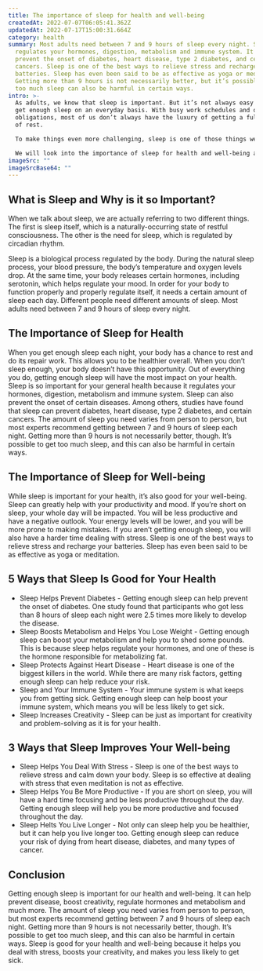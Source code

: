 ```yaml
---
title: The importance of sleep for health and well-being
createdAt: 2022-07-07T06:05:41.362Z
updatedAt: 2022-07-17T15:00:31.664Z
category: health
summary: Most adults need between 7 and 9 hours of sleep every night. Sleep
  regulates your hormones, digestion, metabolism and immune system. It can also
  prevent the onset of diabetes, heart disease, type 2 diabetes, and certain
  cancers. Sleep is one of the best ways to relieve stress and recharge your
  batteries. Sleep has even been said to be as effective as yoga or meditation.
  Getting more than 9 hours is not necessarily better, but it’s possible to get
  too much sleep can also be harmful in certain ways.
intro: >-
  As adults, we know that sleep is important. But it’s not always easy to
  get enough sleep on an everyday basis. With busy work schedules and other
  obligations, most of us don’t always have the luxury of getting a full night
  of rest. 

  To make things even more challenging, sleep is one of those things we cannot replace with anything else. Sleep cannot be replaced by vitamins, exercise, meditation or any other supplement. It’s essential to our health as well as our happiness.

  We will look into the importance of sleep for health and well-being as well as its benefits and why you should spend more time sleeping if you aren’t already doing so. Read on to find out everything you need to know about getting enough shut eye.
imageSrc: ""
imageSrcBase64: ""
---
```


## What is Sleep and Why is it so Important?

When we talk about sleep, we are actually referring to two different things. The first is sleep itself, which is a naturally-occurring state of restful consciousness. The other is the need for sleep, which is regulated by circadian rhythm.

Sleep is a biological process regulated by the body. During the natural sleep process, your blood pressure, the body’s temperature and oxygen levels drop. At the same time, your body releases certain hormones, including serotonin, which helps regulate your mood.
In order for your body to function properly and properly regulate itself, it needs a certain amount of sleep each day. Different people need different amounts of sleep. Most adults need between 7 and 9 hours of sleep every night.

## The Importance of Sleep for Health

When you get enough sleep each night, your body has a chance to rest and do its repair work. This allows you to be healthier overall. When you don’t sleep enough, your body doesn’t have this opportunity.
Out of everything you do, getting enough sleep will have the most impact on your health. Sleep is so important for your general health because it regulates your hormones, digestion, metabolism and immune system.
Sleep can also prevent the onset of certain diseases. Among others, studies have found that sleep can prevent diabetes, heart disease, type 2 diabetes, and certain cancers.
The amount of sleep you need varies from person to person, but most experts recommend getting between 7 and 9 hours of sleep each night. Getting more than 9 hours is not necessarily better, though. It’s possible to get too much sleep, and this can also be harmful in certain ways.

## The Importance of Sleep for Well-being

While sleep is important for your health, it’s also good for your well-being. Sleep can greatly help with your productivity and mood.
If you’re short on sleep, your whole day will be impacted. You will be less productive and have a negative outlook. Your energy levels will be lower, and you will be more prone to making mistakes.
If you aren’t getting enough sleep, you will also have a harder time dealing with stress. Sleep is one of the best ways to relieve stress and recharge your batteries. Sleep has even been said to be as effective as yoga or meditation.

## 5 Ways that Sleep Is Good for Your Health

- Sleep Helps Prevent Diabetes - Getting enough sleep can help prevent the onset of diabetes. One study found that participants who got less than 8 hours of sleep each night were 2.5 times more likely to develop the disease.
- Sleep Boosts Metabolism and Helps You Lose Weight - Getting enough sleep can boost your metabolism and help you to shed some pounds. This is because sleep helps regulate your hormones, and one of these is the hormone responsible for metabolizing fat.
- Sleep Protects Against Heart Disease - Heart disease is one of the biggest killers in the world. While there are many risk factors, getting enough sleep can help reduce your risk.
- Sleep and Your Immune System - Your immune system is what keeps you from getting sick. Getting enough sleep can help boost your immune system, which means you will be less likely to get sick.
- Sleep Increases Creativity - Sleep can be just as important for creativity and problem-solving as it is for your health.

## 3 Ways that Sleep Improves Your Well-being

- Sleep Helps You Deal With Stress - Sleep is one of the best ways to relieve stress and calm down your body. Sleep is so effective at dealing with stress that even meditation is not as effective.
- Sleep Helps You Be More Productive - If you are short on sleep, you will have a hard time focusing and be less productive throughout the day. Getting enough sleep will help you be more productive and focused throughout the day.
- Sleep Helts You Live Longer - Not only can sleep help you be healthier, but it can help you live longer too. Getting enough sleep can reduce your risk of dying from heart disease, diabetes, and many types of cancer.

## Conclusion

Getting enough sleep is important for our health and well-being. It can help prevent disease, boost creativity, regulate hormones and metabolism and much more. The amount of sleep you need varies from person to person, but most experts recommend getting between 7 and 9 hours of sleep each night. Getting more than 9 hours is not necessarily better, though. It’s possible to get too much sleep, and this can also be harmful in certain ways. Sleep is good for your health and well-being because it helps you deal with stress, boosts your creativity, and makes you less likely to get sick.
